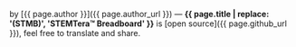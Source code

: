 by [{{ page.author }}]({{ page.author_url }})
&mdash;
**{{ page.title | replace: '(STMB)', 'STEMTera&trade; Breadboard' }}** is [open source]({{ page.github_url }}), feel free to translate and share.
